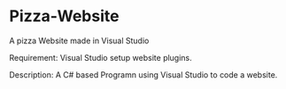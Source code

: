 # Pizza-Website
A pizza Website made in Visual Studio 

Requirement:
Visual Studio setup website plugins. 

Description:
A C# based Programn using Visual Studio to code a website. 

